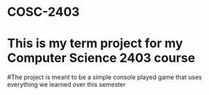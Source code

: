 # COSC-2403
# This is my term project for my Computer Science 2403 course
#The project is meant to be a simple console played game that uses everything we learned over this semester
